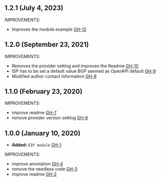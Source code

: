 ## 1.2.1 (July 4, 2023)

IMPROVEMENTS:

- Improves the module example [GH-12](https://github.com/terraform-alicloud-modules/terraform-alicloud-eip/pull/12)

## 1.2.0 (September 23, 2021)

IMPROVEMENTS:

- Removes the provider setting and improves the Readme [GH-10](https://github.com/terraform-alicloud-modules/terraform-alicloud-eip/pull/10)
- ISP has to be set a default value BGP seemed as OpenAPI default [GH-9](https://github.com/terraform-alicloud-modules/terraform-alicloud-eip/pull/9)
- Modified author contact information [GH-8](https://github.com/terraform-alicloud-modules/terraform-alicloud-eip/pull/8)

## 1.1.0 (February 23, 2020)

IMPROVEMENTS:

- improve readme [GH-7](https://github.com/terraform-alicloud-modules/terraform-alicloud-eip/pull/7)
- remove provider version setting [GH-6](https://github.com/terraform-alicloud-modules/terraform-alicloud-eip/pull/6)

## 1.0.0 (January 10, 2020)

- **Added:** `EIP module` [GH-1](https://github.com/terraform-alicloud-modules/terraform-alicloud-eip/pull/1)

IMPROVEMENTS:

- improve annotation [GH-4](https://github.com/terraform-alicloud-modules/terraform-alicloud-eip/pull/4)
- remove the needless code [GH-3](https://github.com/terraform-alicloud-modules/terraform-alicloud-eip/pull/3)
- improve readme [GH-2](https://github.com/terraform-alicloud-modules/terraform-alicloud-eip/pull/2)
